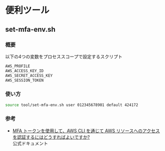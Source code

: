 # 便利ツール

## set-mfa-env.sh

### 概要

以下の4つの変数をプロセススコープで設定するスクリプト

```bash
AWS_PROFILE
AWS_ACCESS_KEY_ID
AWS_SECRET_ACCESS_KEY
AWS_SESSION_TOKEN
```

### 使い方

```bash
source tool/set-mfa-env.sh user 012345678901 default 424172
```

### 参考

- [MFA トークンを使用して、AWS CLI を通じて AWS リソースへのアクセスを認証するにはどうすればよいですか?](https://aws.amazon.com/jp/premiumsupport/knowledge-center/authenticate-mfa-cli/)  
  公式ドキュメント
